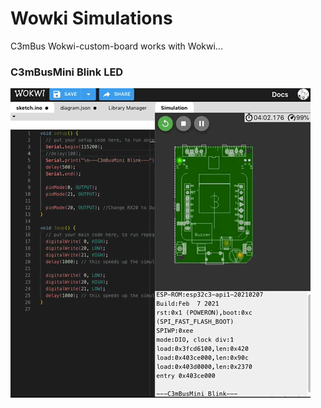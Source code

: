 # Wowki Simulations
  C3mBus Wokwi-custom-board works with Wokwi...
<br>

### C3mBusMini Blink LED 
 
 <img src="Wokwi.C3mBus.Blink.gif">
